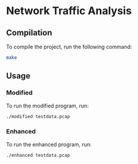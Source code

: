 # Network Traffic Analysis
## Compilation 
To compile the project, run the following command:
```bash
make
```
## Usage
### Modified
To run the modified program, run:
```bash
./modified testdata.pcap
```
### Enhanced
To run the enhanced program, run:
```bash
./enhanced testdata.pcap
```
